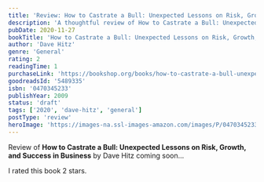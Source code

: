 ```yaml
---
title: 'Review: How to Castrate a Bull: Unexpected Lessons on Risk, Growth, and Success in Business'
description: 'A thoughtful review of How to Castrate a Bull: Unexpected Lessons on Risk, Growth, and Success in Business by Dave Hitz'
pubDate: 2020-11-27
bookTitle: 'How to Castrate a Bull: Unexpected Lessons on Risk, Growth, and Success in Business'
author: 'Dave Hitz'
genre: 'General'
rating: 2
readingTime: 1
purchaseLink: 'https://bookshop.org/books/how-to-castrate-a-bull-unexpected-lessons-on-risk-growth-and-success-in-business/9780470345238'
goodreadsId: '5489335'
isbn: '0470345233'
publishYear: 2009
status: 'draft'
tags: ['2020', 'dave-hitz', 'general']
postType: 'review'
heroImage: 'https://images-na.ssl-images-amazon.com/images/P/0470345233.01.L.jpg'
---
```


Review of **How to Castrate a Bull: Unexpected Lessons on Risk, Growth, and Success in Business** by Dave Hitz coming soon...

I rated this book 2 stars.